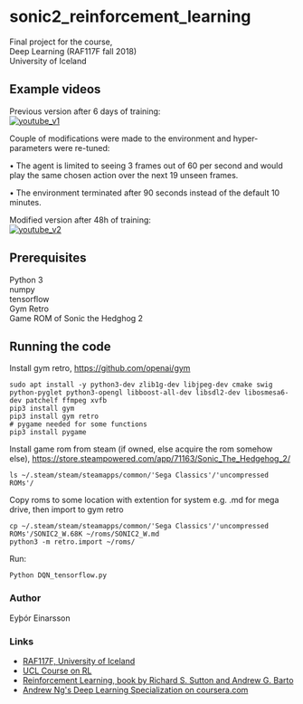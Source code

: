 # sonic2_reinforcement_learning
Final project for the course,  
Deep Learning (RAF117F fall 2018)  
University of Iceland  

## Example videos
Previous version after 6 days of training:  
[![youtube_v1](./gifs/v1.gif)](https://youtu.be/FdN4oRy5g6E)  

Couple of modifications were made to the environment and hyper-parameters were re-tuned:

• The agent is limited to seeing 3 frames out of 60 per second and would play the same
chosen action over the next 19 unseen frames.

• The environment terminated after 90 seconds instead of the default 10 minutes.  

Modified version after 48h of training:  
[![youtube_v2](gifs/v2.gif)](https://youtu.be/mKLSF36KtOY)  


## Prerequisites
Python 3  
numpy  
tensorflow  
Gym Retro  
Game ROM of Sonic the Hedghog 2  

## Running the code
Install gym retro, https://github.com/openai/gym  
```
sudo apt install -y python3-dev zlib1g-dev libjpeg-dev cmake swig python-pyglet python3-opengl libboost-all-dev libsdl2-dev libosmesa6-dev patchelf ffmpeg xvfb
pip3 install gym
pip3 install gym retro
# pygame needed for some functions
pip3 install pygame
```
Install game rom from steam (if owned, else acquire the rom somehow else), https://store.steampowered.com/app/71163/Sonic_The_Hedgehog_2/
```
ls ~/.steam/steam/steamapps/common/'Sega Classics'/'uncompressed ROMs'/
```
Copy roms to some location with extention for system e.g. .md for mega drive, then import to gym retro
```
cp ~/.steam/steam/steamapps/common/'Sega Classics'/'uncompressed ROMs'/SONIC2_W.68K ~/roms/SONIC2_W.md
python3 -m retro.import ~/roms/
```
Run:
```
Python DQN_tensorflow.py
```

### Author
Eyþór Einarsson

### Links
* [RAF117F, University of Iceland](https://ugla.hi.is/kennsluskra/index.php?sid=&tab=nam&chapter=namskeid&id=70970220186)
* [UCL Course on RL](http://www0.cs.ucl.ac.uk/staff/d.silver/web/Teaching.html)
* [Reinforcement Learning, book by Richard S. Sutton and Andrew G. Barto](http://incompleteideas.net/book/the-book-2nd.html)
* [Andrew Ng's Deep Learning Specialization on coursera.com](https://www.coursera.org/specializations/deep-learning?)

